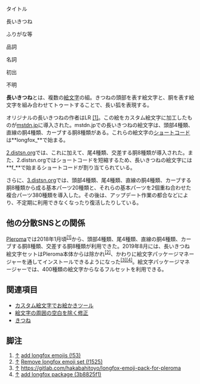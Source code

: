 <div>

タイトル

</div>

長いきつね

ふりがな等

品詞

名詞

初出

不明

  
**長いきつね**とは、複数の[絵文字](/%E3%82%AB%E3%82%B9%E3%82%BF%E3%83%A0%E7%B5%B5%E6%96%87%E5%AD%97 "カスタム絵文字")の組。きつねの頭部を表す絵文字と、胴を表す絵文字を組み合わせてトゥートすることで、長い狐を表現する。

オリジナルの長いきつねの作者はLR <a href="https://twitter.com/lre" rel="nofollow">[1]</a>。この絵をカスタム絵文字に加工したものが[mstdn.jp](/Mstdn.jp "Mstdn.jp")に導入された。mstdn.jpでの長いきつねの絵文字は、頭部4種類、直線の胴4種類、カーブする胴8種類がある。これらの絵文字の[ショートコード](/index.php?title=%E3%82%B7%E3%83%A7%E3%83%BC%E3%83%88%E3%82%B3%E3%83%BC%E3%83%89&action=edit&redlink=1 "ショートコード (存在しないページ)")は**longfox\_**で始まる。

[2.distsn.org](/2.distsn.org "2.distsn.org")では、これに加えて、尾4種類、交差する胴8種類が導入された。また、2.distsn.orgではショートコードを短縮するため、長いきつねの絵文字には**f\_**で始まるショートコードが割り当てられている。

さらに、[3.distsn.org](/3.distsn.org "3.distsn.org")では、頭部4種類、尾4種類、直線の胴4種類、カーブする胴8種類から成る基本パーツ20種類と、それらの基本パーツを2個重ね合わせた複合パーツ380種類を導入した。その後は、アップデート作業の都合などにより、不定期に利用できなくなったり復活したりしている。

## 他の分散SNSとの関係

[Pleroma](/Pleroma "Pleroma")では2018年1月頃<sup>[\[1\]](#cite_note-1)</sup>から、頭部4種類、尾4種類、直線の胴4種類、カーブする胴8種類、交差する胴8種類が利用できた。2019年8月には、長いきつね絵文字セットはPleroma本体からは除かれ<sup>[\[2\]](#cite_note-2)</sup>、かわりに絵文字パッケージマネージャーを通してインストールできるようになった<sup>[\[3\]](#cite_note-3)[\[4\]](#cite_note-4)</sup>。絵文字パッケージマネージャーでは、400種類の絵文字からなるフルセットを利用できる。

## 関連項目

-   [カスタム絵文字でお絵かきツール](/%E3%82%AB%E3%82%B9%E3%82%BF%E3%83%A0%E7%B5%B5%E6%96%87%E5%AD%97%E3%81%A7%E3%81%8A%E7%B5%B5%E3%81%8B%E3%81%8D%E3%83%84%E3%83%BC%E3%83%AB "カスタム絵文字でお絵かきツール")
-   [絵文字の周囲の空白を除く修正](/%E7%B5%B5%E6%96%87%E5%AD%97%E3%81%AE%E5%91%A8%E5%9B%B2%E3%81%AE%E7%A9%BA%E7%99%BD%E3%82%92%E9%99%A4%E3%81%8F%E4%BF%AE%E6%AD%A3 "絵文字の周囲の空白を除く修正")
-   [きつね](/%E3%81%8D%E3%81%A4%E3%81%AD "きつね")

## 脚注

<div>

1.  <span id="cite_note-1">[↑](#cite_ref-1) <a href="https://git.pleroma.social/pleroma/pleroma/merge_requests/53" rel="nofollow">add longfox emojis (!53)</a></span>
2.  <span id="cite_note-2">[↑](#cite_ref-2) <a href="https://git.pleroma.social/pleroma/pleroma/merge_requests/1525" rel="nofollow">Remove longfox emoji set (!1525)</a></span>
3.  <span id="cite_note-3">[↑](#cite_ref-3) <a href="https://gitlab.com/hakabahitoyo/longfox-emoji-pack-for-pleroma" rel="nofollow">https://gitlab.com/hakabahitoyo/longfox-emoji-pack-for-pleroma</a></span>
4.  <span id="cite_note-4">[↑](#cite_ref-4) <a href="https://git.pleroma.social/pleroma/emoji-index/commit/3b8825f1e3d4a05b624e8099bb107097f9fd2b0e" rel="nofollow">add longfox package (3b8825f1)</a></span>

</div>
